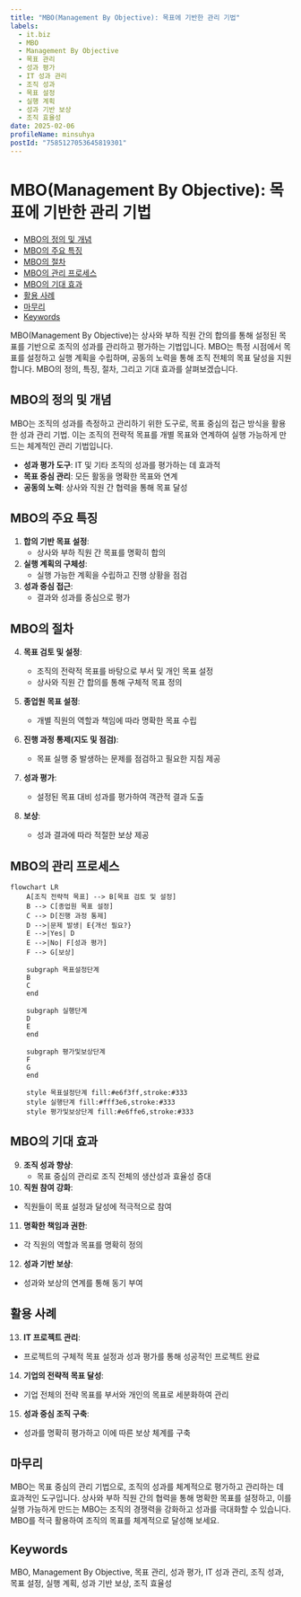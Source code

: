 ```yaml
---
title: "MBO(Management By Objective): 목표에 기반한 관리 기법"
labels:
  - it.biz
  - MBO
  - Management By Objective
  - 목표 관리
  - 성과 평가
  - IT 성과 관리
  - 조직 성과
  - 목표 설정
  - 실행 계획
  - 성과 기반 보상
  - 조직 효율성
date: 2025-02-06
profileName: minsuhya
postId: "7585127053645819301"
---
```



# MBO(Management By Objective): 목표에 기반한 관리 기법

<!-- mtoc-start -->

- [MBO의 정의 및 개념](#mbo의-정의-및-개념)
- [MBO의 주요 특징](#mbo의-주요-특징)
- [MBO의 절차](#mbo의-절차)
- [MBO의 관리 프로세스](#mbo의-관리-프로세스)
- [MBO의 기대 효과](#mbo의-기대-효과)
- [활용 사례](#활용-사례)
- [마무리](#마무리)
- [Keywords](#keywords)

<!-- mtoc-end -->

MBO(Management By Objective)는 상사와 부하 직원 간의 합의를 통해 설정된 목표를 기반으로 조직의 성과를 관리하고 평가하는 기법입니다. MBO는 특정 시점에서 목표를 설정하고 실행 계획을 수립하며, 공동의 노력을 통해 조직 전체의 목표 달성을 지원합니다. MBO의 정의, 특징, 절차, 그리고 기대 효과를 살펴보겠습니다.

## MBO의 정의 및 개념

MBO는 조직의 성과를 측정하고 관리하기 위한 도구로, 목표 중심의 접근 방식을 활용한 성과 관리 기법. 이는 조직의 전략적 목표를 개별 목표와 연계하여 실행 가능하게 만드는 체계적인 관리 기법입니다.

- **성과 평가 도구**: IT 및 기타 조직의 성과를 평가하는 데 효과적
- **목표 중심 관리**: 모든 활동을 명확한 목표와 연계
- **공동의 노력**: 상사와 직원 간 협력을 통해 목표 달성

## MBO의 주요 특징

1. **합의 기반 목표 설정**:
   - 상사와 부하 직원 간 목표를 명확히 합의
2. **실행 계획의 구체성**:
   - 실행 가능한 계획을 수립하고 진행 상황을 점검
3. **성과 중심 접근**:
   - 결과와 성과를 중심으로 평가

## MBO의 절차

4. **목표 검토 및 설정**:

   - 조직의 전략적 목표를 바탕으로 부서 및 개인 목표 설정
   - 상사와 직원 간 합의를 통해 구체적 목표 정의

5. **종업원 목표 설정**:

   - 개별 직원의 역할과 책임에 따라 명확한 목표 수립

6. **진행 과정 통제(지도 및 점검)**:

   - 목표 실행 중 발생하는 문제를 점검하고 필요한 지침 제공

7. **성과 평가**:

   - 설정된 목표 대비 성과를 평가하여 객관적 결과 도출

8. **보상**:
   - 성과 결과에 따라 적절한 보상 제공

## MBO의 관리 프로세스

```mermaid
flowchart LR
    A[조직 전략적 목표] --> B[목표 검토 및 설정]
    B --> C[종업원 목표 설정]
    C --> D[진행 과정 통제]
    D -->|문제 발생| E{개선 필요?}
    E -->|Yes| D
    E -->|No| F[성과 평가]
    F --> G[보상]

    subgraph 목표설정단계
    B
    C
    end

    subgraph 실행단계
    D
    E
    end

    subgraph 평가및보상단계
    F
    G
    end

    style 목표설정단계 fill:#e6f3ff,stroke:#333
    style 실행단계 fill:#fff3e6,stroke:#333
    style 평가및보상단계 fill:#e6ffe6,stroke:#333
```

## MBO의 기대 효과

9. **조직 성과 향상**:
   - 목표 중심의 관리로 조직 전체의 생산성과 효율성 증대
10. **직원 참여 강화**:
   - 직원들이 목표 설정과 달성에 적극적으로 참여
11. **명확한 책임과 권한**:
   - 각 직원의 역할과 목표를 명확히 정의
12. **성과 기반 보상**:
   - 성과와 보상의 연계를 통해 동기 부여

## 활용 사례

13. **IT 프로젝트 관리**:
   - 프로젝트의 구체적 목표 설정과 성과 평가를 통해 성공적인 프로젝트 완료
14. **기업의 전략적 목표 달성**:
   - 기업 전체의 전략 목표를 부서와 개인의 목표로 세분화하여 관리
15. **성과 중심 조직 구축**:
   - 성과를 명확히 평가하고 이에 따른 보상 체계를 구축

## 마무리

MBO는 목표 중심의 관리 기법으로, 조직의 성과를 체계적으로 평가하고 관리하는 데 효과적인 도구입니다. 상사와 부하 직원 간의 협력을 통해 명확한 목표를 설정하고, 이를 실행 가능하게 만드는 MBO는 조직의 경쟁력을 강화하고 성과를 극대화할 수 있습니다. MBO를 적극 활용하여 조직의 목표를 체계적으로 달성해 보세요.

## Keywords

MBO, Management By Objective, 목표 관리, 성과 평가, IT 성과 관리, 조직 성과, 목표 설정, 실행 계획, 성과 기반 보상, 조직 효율성